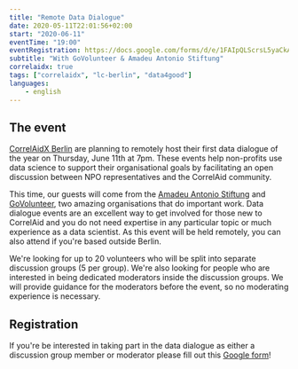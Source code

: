 ```yaml
---
title: "Remote Data Dialogue"
date: 2020-05-11T22:01:56+02:00
start: "2020-06-11"
eventTime: "19:00"
eventRegistration: https://docs.google.com/forms/d/e/1FAIpQLScrsL5yaCkA2nEK_GuCPji5iJb8HGpbOd0LWojkltGJ5_bkSA/viewform
subtitle: "With GoVolunteer & Amadeu Antonio Stiftung"
correlaidx: true
tags: ["correlaidx", "lc-berlin", "data4good"]
languages: 
    - english
---
```


## The event

[CorrelAidX Berlin](correlaid-x/berlin) are planning to remotely host their first data dialogue of the year on Thursday, June 11th at 7pm. These events help non-profits use data science to support their organisational goals by facilitating an open discussion between NPO representatives and the CorrelAid community.

This time, our guests will come from the [Amadeu Antonio Stiftung](https://www.amadeu-antonio-stiftung.de/) and [GoVolunteer](https://govolunteer.com/de), two amazing organisations that do important work.
Data dialogue events are an excellent way to get involved for those new to CorrelAid and you do not need expertise in any particular topic or much experience as a data scientist. As this event will be held remotely, you can also attend if you're based outside Berlin.

We're looking for up to 20 volunteers who will be split into separate discussion groups (5 per group). We're also looking for people who are interested in being dedicated moderators inside the discussion groups. We will provide guidance for the moderators before the event, so no moderating experience is necessary.

## Registration
If you're be interested in taking part in the data dialogue as either a discussion group member or moderator please fill out this [Google form](https://docs.google.com/forms/d/e/1FAIpQLScrsL5yaCkA2nEK_GuCPji5iJb8HGpbOd0LWojkltGJ5_bkSA/viewform)!
